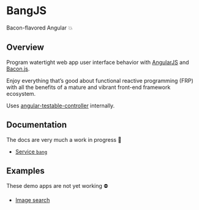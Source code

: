 # BangJS
Bacon-flavored Angular :boom:

## Overview

Program watertight web app user interface behavior with [AngularJS](https://angularjs.org/) and [Bacon.js](https://baconjs.github.io/).

Enjoy everything that’s good about functional reactive programming (FRP) with all the benefits of a mature and vibrant front-end framework ecosystem.

Uses [angular-testable-controller](https://github.com/nouncy/angular-testable-controller) internally.

## Documentation

The docs are very much a work in progress :construction:

* [Service `bang`](https://github.com/nouncy/bangjs/blob/master/doc/build/bang/bang.md)

## Examples

These demo apps are not yet working :no_entry:

* [Image search](http://jsbin.com/qukipa/4)
